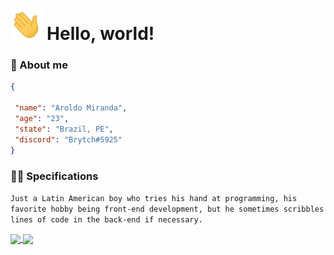<h1>
  <img style="margin: 0 auto" src="https://github.com/ABSphreak/ABSphreak/blob/master/gifs/Hi.gif" height="50">
  Hello, world!
</h1>

### 🎯 About me
```json
{

 "name": "Aroldo Miranda",
 "age": "23",
 "state": "Brazil, PE",
 "discord": "Brytch#5925"
}
```

### 👨‍💻 Specifications
```Just a Latin American boy who tries his hand at programming, his favorite hobby being front-end development, but he sometimes scribbles lines of code in the back-end if necessary.```

<a href="https://github.com/xBrytch/github-stats/blob/master/generated/overview.svg">
  <img align="center" src="https://raw.githubusercontent.com/xBrytch/github-stats/master/generated/overview.svg" />
</a>
<a href="https://github.com/xBrytch/github-stats/blob/master/generated/overview.svg">
  <img align="center" src="https://raw.githubusercontent.com/xBrytch/github-stats/master/generated/languages.svg" />
</a>

